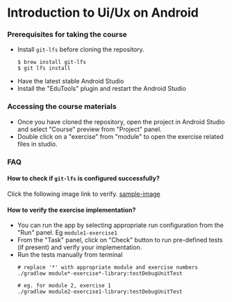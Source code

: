 # Introduction to Ui/Ux on Android

### Prerequisites for taking the course

- Install `git-lfs` before cloning the repository.
  ```
  $ brew install git-lfs
  $ git lfs install
  ```
- Have the latest stable Android Studio
- Install the "EduTools" plugin and restart the Android Studio

### Accessing the course materials

- Once you have cloned the repository, open the project in Android Studio and select "Course"
  preview from "Project" panel.
- Double click on a "exercise" from "module" to open the exercise related files in studio.

### FAQ

#### How to check if `git-lfs` is configured successfully?

Click the following image link to
verify. [sample-image](module1/exercise1/library/src/test/snapshots/images/com.example.android.library_MainActivityLayoutTest_button.png)

#### How to verify the exercise implementation?

- You can run the app by selecting appropriate run configuration from the "Run" panel.
  Eg `module1-exercise1`
- From the "Task" panel, click on "Check" button to run pre-defined tests (if present) and verify
  your implementation.
- Run the tests manually from terminal
  ```
  # replace '*' with appropriate module and exercise numbers
  ./gradlew module*-exercise*-library:testDebugUnitTest
  
  # eg. for module 2, exercise 1
  ./gradlew module2-exercise1-library:testDebugUnitTest 
  ```

